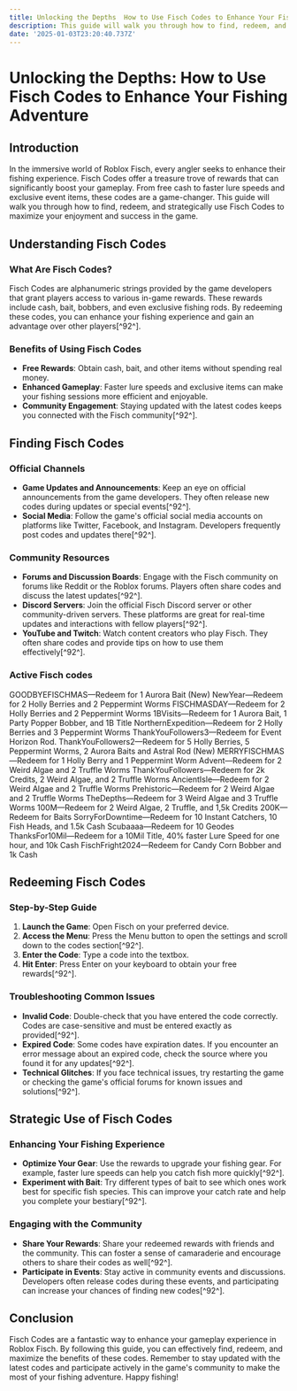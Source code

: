 ```yaml
---
title: Unlocking the Depths  How to Use Fisch Codes to Enhance Your Fishing Adventure
description: This guide will walk you through how to find, redeem, and strategically use Fisch Codes to maximize your enjoyment and success in the game.
date: '2025-01-03T23:20:40.737Z'
---
```


# Unlocking the Depths: How to Use Fisch Codes to Enhance Your Fishing Adventure

## Introduction

In the immersive world of Roblox Fisch, every angler seeks to enhance their fishing experience. Fisch Codes offer a treasure trove of rewards that can significantly boost your gameplay. From free cash to faster lure speeds and exclusive event items, these codes are a game-changer. This guide will walk you through how to find, redeem, and strategically use Fisch Codes to maximize your enjoyment and success in the game.

## Understanding Fisch Codes

### What Are Fisch Codes?

Fisch Codes are alphanumeric strings provided by the game developers that grant players access to various in-game rewards. These rewards include cash, bait, bobbers, and even exclusive fishing rods. By redeeming these codes, you can enhance your fishing experience and gain an advantage over other players[^92^].

### Benefits of Using Fisch Codes

- **Free Rewards**: Obtain cash, bait, and other items without spending real money.
- **Enhanced Gameplay**: Faster lure speeds and exclusive items can make your fishing sessions more efficient and enjoyable.
- **Community Engagement**: Staying updated with the latest codes keeps you connected with the Fisch community[^92^].

## Finding Fisch Codes

### Official Channels

- **Game Updates and Announcements**: Keep an eye on official announcements from the game developers. They often release new codes during updates or special events[^92^].
- **Social Media**: Follow the game's official social media accounts on platforms like Twitter, Facebook, and Instagram. Developers frequently post codes and updates there[^92^].

### Community Resources

- **Forums and Discussion Boards**: Engage with the Fisch community on forums like Reddit or the Roblox forums. Players often share codes and discuss the latest updates[^92^].
- **Discord Servers**: Join the official Fisch Discord server or other community-driven servers. These platforms are great for real-time updates and interactions with fellow players[^92^].
- **YouTube and Twitch**: Watch content creators who play Fisch. They often share codes and provide tips on how to use them effectively[^92^].

### Active Fisch codes 
GOODBYEFISCHMAS—Redeem for 1 Aurora Bait (New)
NewYear—Redeem for 2 Holly Berries and 2 Peppermint Worms
FISCHMASDAY—Redeem for 2 Holly Berries and 2 Peppermint Worms
1BVisits—Redeem for 1 Aurora Bait, 1 Party Popper Bobber, and 1B Title
NorthernExpedition—Redeem for 2 Holly Berries and 3 Peppermint Worms
ThankYouFollowers3—Redeem for Event Horizon Rod.
ThankYouFollowers2—Redeem for 5 Holly Berries, 5 Peppermint Worms, 2 Aurora Baits and Astral Rod (New)
MERRYFISCHMAS—Redeem for 1 Holly Berry and 1 Peppermint Worm
Advent—Redeem for 2 Weird Algae and 2 Truffle Worms
ThankYouFollowers—Redeem for 2k Credits, 2 Weird Algae, and 2 Truffle Worms
AncientIsle—Redeem for 2 Weird Algae and 2 Truffle Worms
Prehistoric—Redeem for 2 Weird Algae and 2 Truffle Worms
TheDepths—Redeem for 3 Weird Algae and 3 Truffle Worms
100M—Redeem for 2 Weird Algae, 2 Truffle, and 1,5k Credits
200K—Redeem for Baits
SorryForDowntime—Redeem for 10 Instant Catchers, 10 Fish Heads, and 1.5k Cash
Scubaaaa—Redeem for 10 Geodes
ThanksFor10Mil—Redeem for a 10Mil Title, 40% faster Lure Speed for one hour, and 10k Cash
FischFright2024—Redeem for Candy Corn Bobber and 1k Cash

## Redeeming Fisch Codes

### Step-by-Step Guide

1. **Launch the Game**: Open Fisch on your preferred device.
2. **Access the Menu**: Press the Menu button to open the settings and scroll down to the codes section[^92^].
3. **Enter the Code**: Type a code into the textbox.
4. **Hit Enter**: Press Enter on your keyboard to obtain your free rewards[^92^].

### Troubleshooting Common Issues

- **Invalid Code**: Double-check that you have entered the code correctly. Codes are case-sensitive and must be entered exactly as provided[^92^].
- **Expired Code**: Some codes have expiration dates. If you encounter an error message about an expired code, check the source where you found it for any updates[^92^].
- **Technical Glitches**: If you face technical issues, try restarting the game or checking the game's official forums for known issues and solutions[^92^].

## Strategic Use of Fisch Codes

### Enhancing Your Fishing Experience

- **Optimize Your Gear**: Use the rewards to upgrade your fishing gear. For example, faster lure speeds can help you catch fish more quickly[^92^].
- **Experiment with Bait**: Try different types of bait to see which ones work best for specific fish species. This can improve your catch rate and help you complete your bestiary[^92^].

### Engaging with the Community

- **Share Your Rewards**: Share your redeemed rewards with friends and the community. This can foster a sense of camaraderie and encourage others to share their codes as well[^92^].
- **Participate in Events**: Stay active in community events and discussions. Developers often release codes during these events, and participating can increase your chances of finding new codes[^92^].

## Conclusion

Fisch Codes are a fantastic way to enhance your gameplay experience in Roblox Fisch. By following this guide, you can effectively find, redeem, and maximize the benefits of these codes. Remember to stay updated with the latest codes and participate actively in the game's community to make the most of your fishing adventure. Happy fishing!